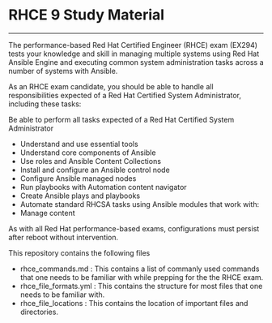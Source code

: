 # RHCE 9 Study Material
-------
The performance-based Red Hat Certified Engineer (RHCE) exam (EX294) tests your knowledge and skill in managing multiple systems using Red Hat Ansible Engine and executing common system administration tasks across a number of systems with Ansible.

As an RHCE exam candidate, you should be able to handle all responsibilities expected of a Red Hat Certified System Administrator, including these tasks:

Be able to perform all tasks expected of a Red Hat Certified System Administrator

- Understand and use essential tools
- Understand core components of Ansible
- Use roles and Ansible Content Collections
- Install and configure an Ansible control node
- Configure Ansible managed nodes
- Run playbooks with Automation content navigator
- Create Ansible plays and playbooks
- Automate standard RHCSA tasks using Ansible modules that work with:
- Manage content

As with all Red Hat performance-based exams, configurations must persist after reboot without intervention.

This repository contains the following files
- rhce_commands.md : This contains a list of commanly used commands that one needs to be familiar with while prepping for the the RHCE exam. 
- rhce_file_formats.yml : This contains the structure for most files that one needs to be familiar with.
- rhce_file_locations : This contains the location of important files and directories.